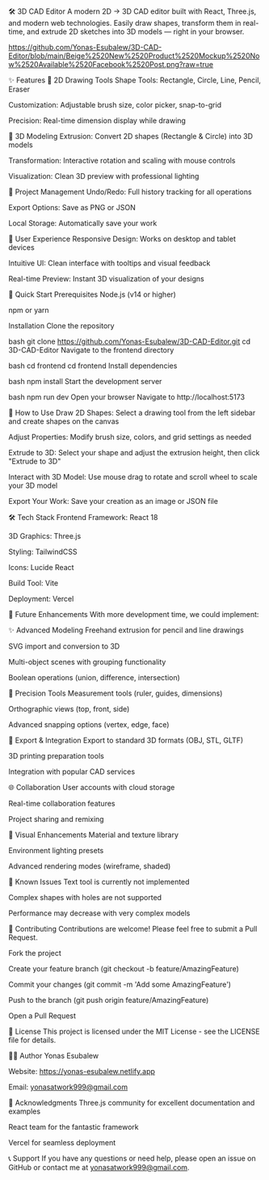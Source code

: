 🛠️ 3D CAD Editor
A modern 2D → 3D CAD editor built with React, Three.js, and modern web technologies. Easily draw shapes, transform them in real-time, and extrude 2D sketches into 3D models — right in your browser.

https://github.com/Yonas-Esubalew/3D-CAD-Editor/blob/main/Beige%2520New%2520Product%2520Mockup%2520Now%2520Available%2520Facebook%2520Post.png?raw=true

✨ Features
🎨 2D Drawing Tools
Shape Tools: Rectangle, Circle, Line, Pencil, Eraser

Customization: Adjustable brush size, color picker, snap-to-grid

Precision: Real-time dimension display while drawing

🔧 3D Modeling
Extrusion: Convert 2D shapes (Rectangle & Circle) into 3D models

Transformation: Interactive rotation and scaling with mouse controls

Visualization: Clean 3D preview with professional lighting

💾 Project Management
Undo/Redo: Full history tracking for all operations

Export Options: Save as PNG or JSON

Local Storage: Automatically save your work

🎯 User Experience
Responsive Design: Works on desktop and tablet devices

Intuitive UI: Clean interface with tooltips and visual feedback

Real-time Preview: Instant 3D visualization of your designs

🚀 Quick Start
Prerequisites
Node.js (v14 or higher)

npm or yarn

Installation
Clone the repository

bash
git clone https://github.com/Yonas-Esubalew/3D-CAD-Editor.git
cd 3D-CAD-Editor
Navigate to the frontend directory

bash
cd frontend
cd frontend
Install dependencies

bash
npm install
Start the development server

bash
npm run dev
Open your browser
Navigate to http://localhost:5173

📖 How to Use
Draw 2D Shapes: Select a drawing tool from the left sidebar and create shapes on the canvas

Adjust Properties: Modify brush size, colors, and grid settings as needed

Extrude to 3D: Select your shape and adjust the extrusion height, then click "Extrude to 3D"

Interact with 3D Model: Use mouse drag to rotate and scroll wheel to scale your 3D model

Export Your Work: Save your creation as an image or JSON file

🛠️ Tech Stack
Frontend Framework: React 18

3D Graphics: Three.js

Styling: TailwindCSS

Icons: Lucide React

Build Tool: Vite

Deployment: Vercel

🔮 Future Enhancements
With more development time, we could implement:

✨ Advanced Modeling
Freehand extrusion for pencil and line drawings

SVG import and conversion to 3D

Multi-object scenes with grouping functionality

Boolean operations (union, difference, intersection)

📐 Precision Tools
Measurement tools (ruler, guides, dimensions)

Orthographic views (top, front, side)

Advanced snapping options (vertex, edge, face)

💾 Export & Integration
Export to standard 3D formats (OBJ, STL, GLTF)

3D printing preparation tools

Integration with popular CAD services

🌐 Collaboration
User accounts with cloud storage

Real-time collaboration features

Project sharing and remixing

🎨 Visual Enhancements
Material and texture library

Environment lighting presets

Advanced rendering modes (wireframe, shaded)

🐛 Known Issues
Text tool is currently not implemented

Complex shapes with holes are not supported

Performance may decrease with very complex models

🤝 Contributing
Contributions are welcome! Please feel free to submit a Pull Request.

Fork the project

Create your feature branch (git checkout -b feature/AmazingFeature)

Commit your changes (git commit -m 'Add some AmazingFeature')

Push to the branch (git push origin feature/AmazingFeature)

Open a Pull Request

📄 License
This project is licensed under the MIT License - see the LICENSE file for details.

👨‍💻 Author
Yonas Esubalew

Website: https://yonas-esubalew.netlify.app

Email: yonasatwork999@gmail.com

🙏 Acknowledgments
Three.js community for excellent documentation and examples

React team for the fantastic framework

Vercel for seamless deployment

📞 Support
If you have any questions or need help, please open an issue on GitHub or contact me at yonasatwork999@gmail.com.
